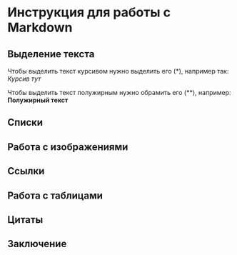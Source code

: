 # Инструкция для работы с Markdown

## Выделение текста

Чтобы выделить текст курсивом нужно выделить его (*),
например так: *Курсив тут*

Чтобы выделить текст полужирным нужно обрамить его (**), например:  **Полужирный текст**


## Списки

## Работа с изображениями

## Ссылки

## Работа с таблицами

## Цитаты

## Заключение
